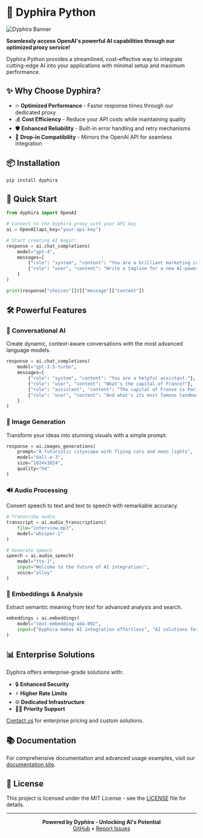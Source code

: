 # 🚀 Dyphira Python

![Dyphira Banner](https://via.placeholder.com/800x200?text=Dyphira+Python)

**Seamlessly access OpenAI's powerful AI capabilities through our optimized proxy service!**

Dyphira Python provides a streamlined, cost-effective way to integrate cutting-edge AI into your applications with minimal setup and maximum performance.

## ✨ Why Choose Dyphira?

- 🔥 **Optimized Performance** - Faster response times through our dedicated proxy
- 💰 **Cost Efficiency** - Reduce your API costs while maintaining quality
- 🛡️ **Enhanced Reliability** - Built-in error handling and retry mechanisms
- 🔌 **Drop-in Compatibility** - Mirrors the OpenAI API for seamless integration

## 📦 Installation

```bash
pip install dyphira
```

## 🚀 Quick Start

```python
from dyphira import OpenAI

# Connect to the Dyphira proxy with your API key
ai = OpenAI(api_key="your-api-key")

# Start creating AI magic!
response = ai.chat_completions(
    model="gpt-4",
    messages=[
        {"role": "system", "content": "You are a brilliant marketing copywriter."},
        {"role": "user", "content": "Write a tagline for a new AI-powered coffee maker."}
    ]
)

print(response["choices"][0]["message"]["content"])
```

## 🛠️ Powerful Features

### 💬 Conversational AI
Create dynamic, context-aware conversations with the most advanced language models.

```python
response = ai.chat_completions(
    model="gpt-3.5-turbo",
    messages=[
        {"role": "system", "content": "You are a helpful assistant."},
        {"role": "user", "content": "What's the capital of France?"},
        {"role": "assistant", "content": "The capital of France is Paris."},
        {"role": "user", "content": "And what's its most famous landmark?"}
    ]
)
```

### 🎨 Image Generation
Transform your ideas into stunning visuals with a simple prompt.

```python
response = ai.images_generations(
    prompt="A futuristic cityscape with flying cars and neon lights",
    model="dall-e-3",
    size="1024x1024",
    quality="hd"
)
```

### 🔊 Audio Processing
Convert speech to text and text to speech with remarkable accuracy.

```python
# Transcribe audio
transcript = ai.audio_transcriptions(
    file="interview.mp3",
    model="whisper-1"
)

# Generate speech
speech = ai.audio_speech(
    model="tts-1",
    input="Welcome to the future of AI integration!",
    voice="alloy"
)
```

### 🧠 Embeddings & Analysis
Extract semantic meaning from text for advanced analysis and search.

```python
embeddings = ai.embeddings(
    model="text-embedding-ada-002",
    input=["Dyphira makes AI integration effortless", "AI solutions for modern applications"]
)
```

## 📊 Enterprise Solutions

Dyphira offers enterprise-grade solutions with:

- 🔒 **Enhanced Security**
- ⚡ **Higher Rate Limits**
- 🌐 **Dedicated Infrastructure**
- 👨‍💼 **Priority Support**

[Contact us](mailto:loc_yan@outlook.com) for enterprise pricing and custom solutions.

## 📚 Documentation

For comprehensive documentation and advanced usage examples, visit our [documentation site](https://github.com/DivinerX/dyphira-python).

## 📄 License

This project is licensed under the MIT License - see the [LICENSE](LICENSE) file for details.

---

<p align="center">
  <b>Powered by Dyphira - Unlocking AI's Potential</b><br>
  <a href="https://github.com/DivinerX/dyphira-python">GitHub</a> •
  <a href="https://github.com/DivinerX/dyphira-python/issues">Report Issues</a>
</p>
